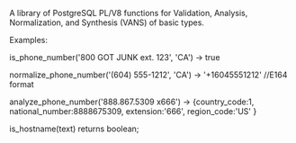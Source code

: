 A library of PostgreSQL PL/V8 functions for Validation, Analysis, Normalization, and Synthesis (VANS) of basic types.

Examples:

is_phone_number('800 GOT JUNK ext. 123', 'CA') -> true

normalize_phone_number('(604) 555-1212', 'CA') -> '+16045551212' //E164 format

analyze_phone_number('888.867.5309 x666') -> {country_code:1, national_number:8888675309, extension:'666', region_code:'US' }

is_hostname(text) returns boolean;
